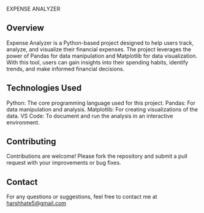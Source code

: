 
EXPENSE ANALYZER

## Overview

Expense Analyzer is a Python-based project designed to help users track, analyze, and visualize their financial expenses. The project leverages the power of Pandas for data manipulation and Matplotlib for data visualization. With this tool, users can gain insights into their spending habits, identify trends, and make informed financial decisions.

## Technologies Used

Python: The core programming language used for this project.
Pandas: For data manipulation and analysis.
Matplotlib: For creating visualizations of the data.
VS Code: To document and run the analysis in an interactive environment.

## Contributing

Contributions are welcome! Please fork the repository and submit a pull request with your improvements or bug fixes.

## Contact

For any questions or suggestions, feel free to contact me at harshhate5@gmail.com
